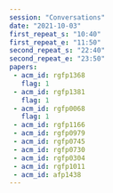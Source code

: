 ```yaml
---
session: "Conversations"
date: "2021-10-03" 
first_repeat_s: "10:40" 
first_repeat_e: "11:50" 
second_repeat_s: "22:40" 
second_repeat_e: "23:50" 
papers:
 - acm_id: rgfp1368
   flag: 1
 - acm_id: rgfp1381
   flag: 1
 - acm_id: rgfp0068
   flag: 1
 - acm_id: rgfp1166
 - acm_id: rgfp0979
 - acm_id: rgfp0745
 - acm_id: rgfp0730
 - acm_id: rgfp0304
 - acm_id: rgfp1011
 - acm_id: afp1438
---
```

